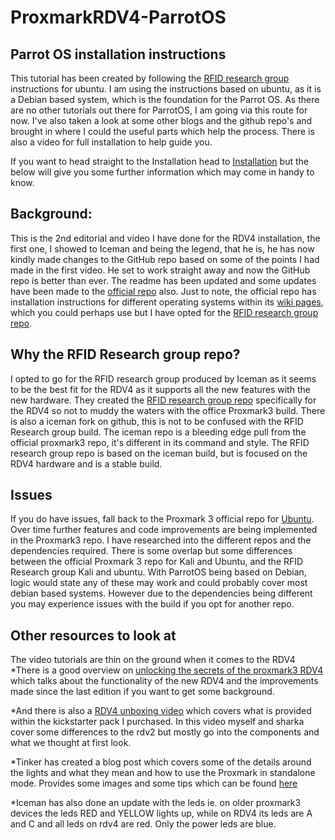 # ProxmarkRDV4-ParrotOS
## Parrot OS installation instructions

This tutorial has been created by following the [RFID research group](https://rfidresearchgroup.com) instructions for ubuntu. I am using the instructions based on ubuntu, as it is a Debian based system, which is the foundation for the Parrot OS. As there are no other tutorials out there for ParrotOS, I am going via this route for now. I've also taken a look at some other blogs and the github repo's and brought in where I could the useful parts which help the process.  There is also a video for full installation to help guide you. 

If you want to head straight to the Installation head to [Installation](Parrot-OS-Proxmark3-RDV4-installation.md) but the below will give you some further information which may come in handy to know.

## Background:
This is the 2nd editorial and video I have done for the RDV4 installation, the first one, I showed to Iceman and being the legend, that he is, he has now kindly made changes to the GitHub repo based on some of the points I had made in the first video. He set to work straight away and now the GitHub repo is better than ever. 
The readme has been updated and some updates have been made to the [official repo](https://github.com/Proxmark/proxmark3) also.
Just to note, the official repo has installation instructions for different operating systems within its [wiki pages](https://github.com/Proxmark/proxmark3/wiki), which you could perhaps use but I have opted for the [RFID research group repo](https://github.com/RfidResearchGroup).

## Why the RFID Research group repo?
I opted to go for the RFID research group produced by Iceman as it seems to be the best fit for the RDV4 as it supports all the new features with the new hardware.  They created the [RFID research group repo](https://github.com/RfidResearchGroup) specifically for the RDV4 so not to muddy the waters with the office Proxmark3 build. 
There is also a iceman fork on github, this is not to be confused with the RFID Research group build.
The iceman repo is a bleeding edge pull from the official proxmark3 repo, it's different in its command and style. The RFID research group repo is based on the iceman build, but is focused on the RDV4 hardware and is a stable build. 

## Issues
If you do have issues, fall back to the Proxmark 3 official repo for [Ubuntu](https://github.com/Proxmark/proxmark3/wiki/Ubuntu-Linux). Over time further features and code improvements are being implemented in the Proxmark3 repo.
I have researched into the different repos and the dependencies required. There is some overlap but some differences between the official Proxmark 3 repo for Kali and Ubuntu, and the RFID Research group Kali and ubuntu. With ParrotOS being based on Debian, logic would state any of these may work and could probably cover most debian based systems. However due to the dependencies being different you may experience issues with the build if you opt for another repo. 

## Other resources to look at
The video tutorials are thin on the ground when it comes to the RDV4
*There is a good overview on [unlocking the secrets of the proxmark3 RDV4](https://rfidresearchgroup.com/2018/11/21/blackalps-2018-unlocking-secrets-of-the-proxmark3-rdv4-0-christian-herrmann-and-kevin-barker/) which talks about the functionality of the new RDV4 and the improvements made since the last edition if you want to get some background. 

*And there is also a [RDV4 unboxing video](https://www.youtube.com/watch?v=aqS-QsuFFTU) which covers what is provided within the kickstarter pack I purchased. In this video myself and sharka cover some differences to the rdv2 but mostly go into the components and what we thought at first look. 

*Tinker has created a blog post which covers some of the details around the lights and what they mean and how to use the Proxmark in standalone mode. Provides some images and some tips which can be found [here](https://www.tinker.sh/badge-cloning-clone-hid-prox-with-proxmark3-rvd4/)

*Iceman has also done an update with the leds  ie.  on older proxmark3 devices the leds RED and YELLOW lights up,  while on RDV4 its leds are A and C and all leds on rdv4 are red.  Only the power leds are blue.

